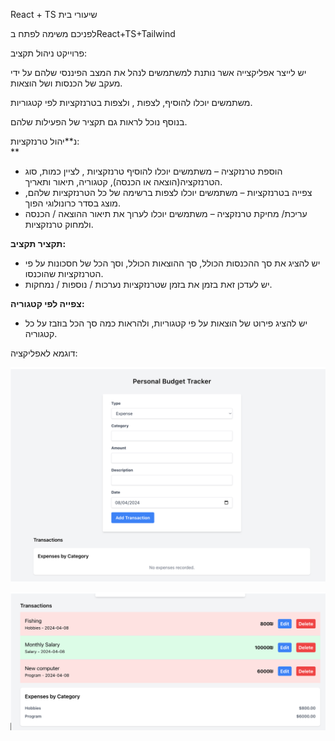 React + TS שיעורי בית

לפניכם משימה לפתח בReact+TS+Tailwind

פרוייקט ניהול תקציב:

יש לייצר אפליקצייה אשר נותנת למשתמשים לנהל את המצב הפיננסי שלהם על ידי מעקב של הכנסות ושל הוצאות.

משתמשים יוכלו להוסיף, לצפות , ולצפות בטרנזקציות לפי קטגוריות.

בנוסף נוכל לראות גם תקציר של הפעילות שלהם.

נ**יהול טרנזקציות:  
**

- הוספת טרנזקציה – משתמשים יוכלו להוסיף טרנזקציות , לציין כמות, סוג הטרנזקציה(הוצאה או הכנסה), קטגוריה, תיאור ותאריך.
- צפייה בטרנזקציות – משתמשים יוכלו לצפות ברשימה של כל הטרנזקציות שלהם, מוצג בסדר כרונולוגי הפוך.
- עריכת/ מחיקת טרנזקציה – משתמשים יוכלו לערוך את תיאור ההוצאה / הכנסה ולמחוק טרנזקציות.

**תקציר תקציב:**

- יש להציג את סך ההכנסות הכולל, סך ההוצאות הכולל, וסך הכל של חסכונות על פי הטרנזקציות שהוכנסו.
- יש לעדכן זאת בזמן את בזמן שטרנזקציות נערכות / נוספות / נמחקות.

**צפייה לפי קטגוריה:**

- יש להציג פירוט של הוצאות על פי קטגוריות, ולהראות כמה סך הכל בוזבז על כל קטגוריה.

דוגמא לאפליקציה:

![add Transaction form](./public/budget-1.png)

![List of Transactions](./public/budget-2.png)
